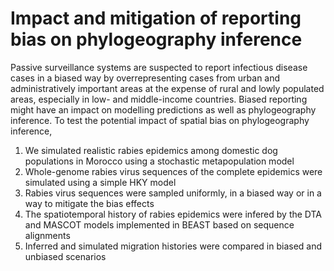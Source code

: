 # Impact and mitigation of reporting bias on phylogeography inference 

Passive surveillance systems are suspected to report infectious disease cases in a biased way by overrepresenting cases from urban and administratively important areas at the expense of rural and lowly populated areas, especially in low- and middle-income countries. Biased reporting might have an impact on modelling predictions as well as phylogeography inference. To test the potential impact of spatial bias on phylogeography inference, 
1. We simulated realistic rabies epidemics among domestic dog populations in Morocco using a stochastic metapopulation model
2. Whole-genome rabies virus sequences of the complete epidemics were simulated using a simple HKY model
3. Rabies virus sequences were sampled uniformly, in a biased way or in a way to mitigate the bias effects   
4. The spatiotemporal history of rabies epidemics were infered by the DTA and MASCOT models implemented in BEAST based on sequence alignments
5. Inferred and simulated migration histories were compared in biased and unbiased scenarios 

